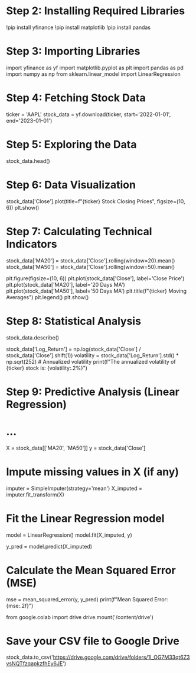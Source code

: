 # Step 2: Installing Required Libraries
!pip install yfinance
!pip install matplotlib
!pip install pandas

# Step 3: Importing Libraries
import yfinance as yf
import matplotlib.pyplot as plt
import pandas as pd
import numpy as np
from sklearn.linear_model import LinearRegression

# Step 4: Fetching Stock Data
ticker = 'AAPL'
stock_data = yf.download(ticker, start='2022-01-01', end='2023-01-01')

# Step 5: Exploring the Data
stock_data.head()

# Step 6: Data Visualization
stock_data['Close'].plot(title=f"{ticker} Stock Closing Prices", figsize=(10, 6))
plt.show()

# Step 7: Calculating Technical Indicators
stock_data['MA20'] = stock_data['Close'].rolling(window=20).mean()
stock_data['MA50'] = stock_data['Close'].rolling(window=50).mean()

plt.figure(figsize=(10, 6))
plt.plot(stock_data['Close'], label='Close Price')
plt.plot(stock_data['MA20'], label='20 Days MA')
plt.plot(stock_data['MA50'], label='50 Days MA')
plt.title(f"{ticker} Moving Averages")
plt.legend()
plt.show()

# Step 8: Statistical Analysis
stock_data.describe()

stock_data['Log_Return'] = np.log(stock_data['Close'] / stock_data['Close'].shift(1))
volatility = stock_data['Log_Return'].std() * np.sqrt(252)  # Annualized volatility
print(f"The annualized volatility of {ticker} stock is: {volatility:.2%}")

# Step 9: Predictive Analysis (Linear Regression)
# ...

X = stock_data[['MA20', 'MA50']]
y = stock_data['Close']

# Impute missing values in X (if any)
imputer = SimpleImputer(strategy='mean')
X_imputed = imputer.fit_transform(X)

# Fit the Linear Regression model
model = LinearRegression()
model.fit(X_imputed, y)

y_pred = model.predict(X_imputed)

# Calculate the Mean Squared Error (MSE)
mse = mean_squared_error(y, y_pred)
print(f"Mean Squared Error: {mse:.2f}")

from google.colab import drive
drive.mount('/content/drive')

# Save your CSV file to Google Drive
stock_data.to_csv('https://drive.google.com/drive/folders/1I_OG7M33qt6Z3vsNQTfzqapkzfhEy6JE')
